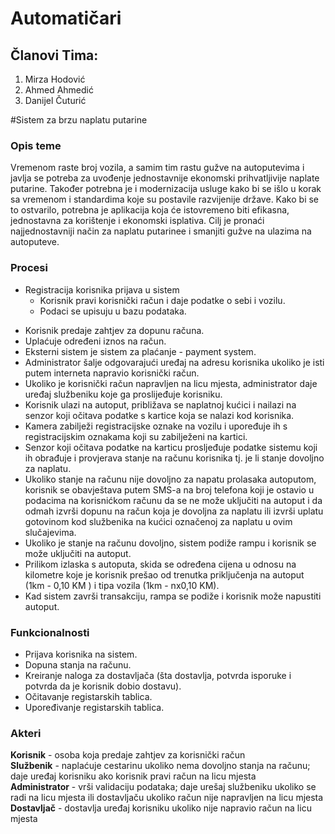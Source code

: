 # Automatičari
## Članovi Tima:

1. Mirza Hodović
2. Ahmed Ahmedić
3. Danijel Čuturić

#Sistem za brzu naplatu putarine

### Opis teme
Vremenom raste broj vozila, a samim tim rastu gužve na autoputevima i javlja se potreba za uvođenje jednostavnije ekonomski prihvatljivije naplate putarine. Također potrebna je i modernizacija usluge kako bi se išlo u korak sa vremenom i standardima koje su postavile razvijenije države. Kako bi se to ostvarilo, potrebna je aplikacija koja će istovremeno biti efikasna, jednostavna za korištenje i ekonomski isplativa. Cilj je pronaći najjednostavniji način za naplatu putarinee i smanjiti gužve na ulazima na autoputeve.


### Procesi

* Registracija korisnika prijava u sistem  
  * Korisnik pravi korisnički račun i daje podatke o sebi i vozilu.
  * Podaci se upisuju u bazu podataka.
- Korisnik predaje zahtjev za dopunu računa.
- Uplaćuje određeni iznos na račun.
- Eksterni sistem je sistem za plaćanje - payment system.
- Administrator šalje odgovarajući uređaj na adresu korisnika ukoliko je isti putem interneta napravio korisnički račun. 
- Ukoliko je korisnički račun napravljen na licu mjesta, administrator daje uređaj službeniku koje ga proslijeđuje korisniku.
- Korisnik ulazi na autoput, približava se naplatnoj kućici i nailazi na senzor koji očitava podatke s kartice koja se nalazi kod korisnika.
- Kamera zabilježi registracijske oznake na vozilu i upoređuje ih s registracijskim oznakama koji su zabilježeni na kartici.
- Senzor koji očitava podatke na karticu prosljeđuje podatke sistemu koji ih obrađuje i provjerava stanje na računu korisnika tj. je li stanje dovoljno za naplatu.
- Ukoliko stanje na računu nije dovoljno za napatu prolasaka autoputom, korisnik se obavještava putem SMS-a na broj telefona koji je ostavio u podacima na korisnićkom računu da se ne može uključiti na autoput i da odmah izvrši dopunu na račun koja je dovoljna za naplatu ili izvrši uplatu gotovinom kod službenika na kućici označenoj za naplatu u ovim slučajevima.
- Ukoliko je stanje na računu dovoljno, sistem podiže rampu i korisnik se može uključiti na autoput.
- Prilikom izlaska s autoputa, skida se određena cijena u odnosu na kilometre koje je korisnik prešao od trenutka priključenja na autoput (1km - 0,10 KM ) i tipa vozila (1km - nx0,10 KM).  
- Kad sistem završi transakciju, rampa se podiže i korisnik može napustiti autoput.  
 
### Funkcionalnosti

- Prijava korisnika na sistem.  
- Dopuna stanja na računu.  
- Kreiranje naloga za dostavljača (šta dostavlja, potvrda isporuke i potvrda da je korisnik dobio dostavu).  
- Očitavanje registarskih tablica.  
- Upoređivanje registarskih tablica.



### Akteri


**Korisnik** - osoba koja predaje zahtjev za korisnički račun  
**Službenik** - naplaćuje cestarinu ukoliko nema dovoljno
stanja na računu; daje uređaj korisniku ako korisnik pravi račun na licu mjesta  
**Administrator** - vrši validaciju podataka; daje urešaj službeniku ukoliko se radi na licu mjesta ili dostavljaču ukoliko račun nije napravljen na licu mjesta  
**Dostavljač** - dostavlja uređaj korisniku ukoliko nije napravio račun na licu mjesta  
